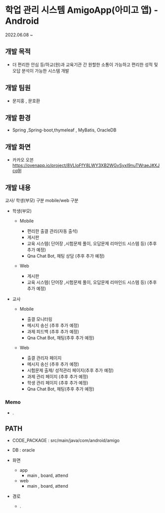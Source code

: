 # 학업 관리 시스템 AmigoApp(아미고 앱) - Android
2022.06.08 ~

## 개발 목적
- 더 편리한 안심 등/하교(원)과 교육기관 간 원할한 소통이 가능하고 편리한 성적 및 오답 분석이 가능한 시스템 개발

## 개발 팀원
* 문지홍 , 문호환

## 개발 환경
* Spring ,Spring-boot,thymeleaf , MyBatis, OracleDB

## 개발 화면
* 카카오 오븐
https://ovenapp.io/project/8VLloFfY8LWY3XB2WGvSyxI9nuTWraeJ#XJcq9l


## 개발 내용

교사/ 학생(부모) 구분
mobile/web 구분

* 학생(부모)

  * Mobile
    - 편리한 출결 관리(자동 출석)
    - 게시판
    - 교육 시스템( 단어장 ,시험문제 풀이, 오답문제 리마인드 시스템 등)  (추후 추가 예정)
    - Qna Chat Bot, 채팅 상담 (추후 추가 예정)

  * Web
    - 게시판
    - 교육 시스템( 단어장 ,시험문제 풀이, 오답문제 리마인드 시스템 등)  (추후 추가 예정)

* 교사

   * Mobile
      - 출결 모니터링
      - 메시지 송신 (추후 추가 예정)
      - 과제 피드백 (추후 추가 예정)
      - Qna Chat Bot, 채팅(추후 추가 예정)
    
    * Web
      - 출결 관리자 페이지
      - 메시지 송신 (추후 추가 예정)
      - 시험문제 출제/ 성적관리 페이지(추후 추가 예정)
      - 과제 관리 페이지 (추후 추가 예정)
      - 학생 관리 페이지 (추후 추가 예정)
      - Qna Chat Bot, 채팅(추후 추가 예정)
  



### Memo

* .



## PATH

* CODE_PACKAGE : src/main/java/com/android/amigo
* DB : oracle
* 화면
  * app
    - main , board, attend
  * web
    - main , board, attend 
  
* 경로
  - .
  


